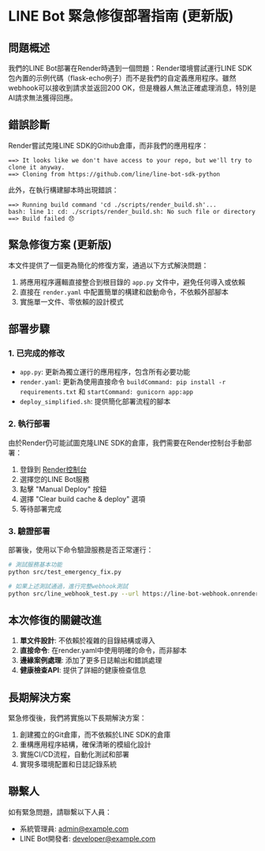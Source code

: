 # LINE Bot 緊急修復部署指南 (更新版)

## 問題概述

我們的LINE Bot部署在Render時遇到一個問題：Render環境嘗試運行LINE SDK包內置的示例代碼（flask-echo例子）而不是我們的自定義應用程序。雖然webhook可以接收到請求並返回200 OK，但是機器人無法正確處理消息，特別是AI請求無法獲得回應。

## 錯誤診斷

Render嘗試克隆LINE SDK的Github倉庫，而非我們的應用程序：
```
==> It looks like we don't have access to your repo, but we'll try to clone it anyway.
==> Cloning from https://github.com/line/line-bot-sdk-python
```

此外，在執行構建腳本時出現錯誤：
```
==> Running build command 'cd ./scripts/render_build.sh'...
bash: line 1: cd: ./scripts/render_build.sh: No such file or directory
==> Build failed 😞
```

## 緊急修復方案 (更新版)

本文件提供了一個更為簡化的修復方案，通過以下方式解決問題：

1. 將應用程序邏輯直接整合到根目錄的 `app.py` 文件中，避免任何導入或依賴
2. 直接在 `render.yaml` 中配置簡單的構建和啟動命令，不依賴外部腳本
3. 實施單一文件、零依賴的設計模式

## 部署步驟

### 1. 已完成的修改

- `app.py`: 更新為獨立運行的應用程序，包含所有必要功能
- `render.yaml`: 更新為使用直接命令 `buildCommand: pip install -r requirements.txt` 和 `startCommand: gunicorn app:app`
- `deploy_simplified.sh`: 提供簡化部署流程的腳本

### 2. 執行部署

由於Render仍可能試圖克隆LINE SDK的倉庫，我們需要在Render控制台手動部署：

1. 登錄到 [Render控制台](https://dashboard.render.com)
2. 選擇您的LINE Bot服務
3. 點擊 "Manual Deploy" 按鈕
4. 選擇 "Clear build cache & deploy" 選項
5. 等待部署完成

### 3. 驗證部署

部署後，使用以下命令驗證服務是否正常運行：

```bash
# 測試服務基本功能
python src/test_emergency_fix.py

# 如果上述測試通過，進行完整webhook測試
python src/line_webhook_test.py --url https://line-bot-webhook.onrender.com/callback --text "AI: 測試訊息"
```

## 本次修復的關鍵改進

1. **單文件設計**: 不依賴於複雜的目錄結構或導入
2. **直接命令**: 在render.yaml中使用明確的命令，而非腳本
3. **邊緣案例處理**: 添加了更多日誌輸出和錯誤處理
4. **健康檢查API**: 提供了詳細的健康檢查信息

## 長期解決方案

緊急修復後，我們將實施以下長期解決方案：

1. 創建獨立的Git倉庫，而不依賴於LINE SDK的倉庫
2. 重構應用程序結構，確保清晰的模組化設計
3. 實施CI/CD流程，自動化測試和部署
4. 實現多環境配置和日誌記錄系統

## 聯繫人

如有緊急問題，請聯繫以下人員：

- 系統管理員: admin@example.com
- LINE Bot開發者: developer@example.com
